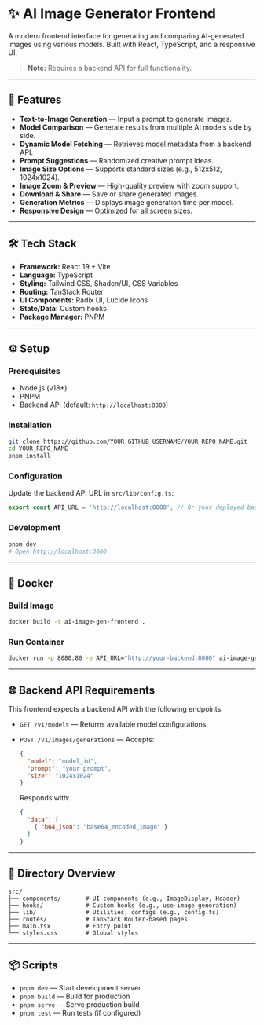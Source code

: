 # ✨ AI Image Generator Frontend

A modern frontend interface for generating and comparing AI-generated images using various models. Built with React, TypeScript, and a responsive UI.

> **Note:** Requires a backend API for full functionality.

---

## 🚀 Features

* **Text-to-Image Generation** — Input a prompt to generate images.
* **Model Comparison** — Generate results from multiple AI models side by side.
* **Dynamic Model Fetching** — Retrieves model metadata from a backend API.
* **Prompt Suggestions** — Randomized creative prompt ideas.
* **Image Size Options** — Supports standard sizes (e.g., 512x512, 1024x1024).
* **Image Zoom & Preview** — High-quality preview with zoom support.
* **Download & Share** — Save or share generated images.
* **Generation Metrics** — Displays image generation time per model.
* **Responsive Design** — Optimized for all screen sizes.

---

## 🛠️ Tech Stack

* **Framework:** React 19 + Vite
* **Language:** TypeScript
* **Styling:** Tailwind CSS, Shadcn/UI, CSS Variables
* **Routing:** TanStack Router
* **UI Components:** Radix UI, Lucide Icons
* **State/Data:** Custom hooks
* **Package Manager:** PNPM

---

## ⚙️ Setup

### Prerequisites

* Node.js (v18+)
* PNPM
* Backend API (default: `http://localhost:8000`)

### Installation

```bash
git clone https://github.com/YOUR_GITHUB_USERNAME/YOUR_REPO_NAME.git
cd YOUR_REPO_NAME
pnpm install
```

### Configuration

Update the backend API URL in `src/lib/config.ts`:

```ts
export const API_URL = 'http://localhost:8000'; // Or your deployed backend
```

### Development

```bash
pnpm dev
# Open http://localhost:3000
```

---

## 🐳 Docker

### Build Image

```bash
docker build -t ai-image-gen-frontend .
```

### Run Container

```bash
docker run -p 8080:80 -e API_URL="http://your-backend:8000" ai-image-gen-frontend
```

---

## 🌐 Backend API Requirements

This frontend expects a backend API with the following endpoints:

* `GET /v1/models` — Returns available model configurations.
* `POST /v1/images/generations` — Accepts:

  ```json
  {
    "model": "model_id",
    "prompt": "your prompt",
    "size": "1024x1024"
  }
  ```

  Responds with:

  ```json
  {
    "data": [
      { "b64_json": "base64_encoded_image" }
    ]
  }
  ```

---

## 📂 Directory Overview

```
src/
├── components/       # UI components (e.g., ImageDisplay, Header)
├── hooks/            # Custom hooks (e.g., use-image-generation)
├── lib/              # Utilities, configs (e.g., config.ts)
├── routes/           # TanStack Router-based pages
├── main.tsx          # Entry point
└── styles.css        # Global styles
```

---

## 📦 Scripts

* `pnpm dev` — Start development server
* `pnpm build` — Build for production
* `pnpm serve` — Serve production build
* `pnpm test` — Run tests (if configured)
